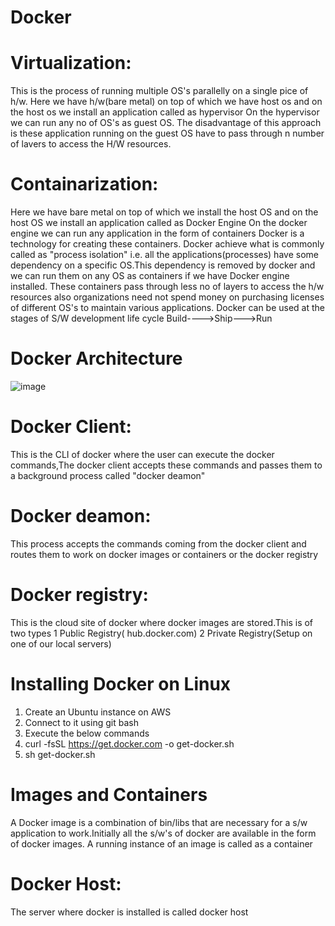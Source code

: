 # Docker
# Virtualization:
This is the process of running multiple OS's parallelly on a single pice of h/w. Here we have h/w(bare metal) on top of which we have host os and on the host os we install an application called as hypervisor On the hypervisor we can run any no of OS's as guest OS. The disadvantage of this approach is these application running on the guest OS have to pass through n number of lavers to access the H/W resources.
# Containarization:
Here we have bare metal on top of which we install the host OS and on the host OS we install an application called as Docker Engine On the docker engine we can run any application in the form of containers Docker is a technology for creating these containers. Docker achieve what is commonly called as "process isolation" i.e. all the applications(processes) have some dependency on a specific OS.This dependency is removed by docker and we can run them on any OS as containers if we have Docker engine installed. These containers pass through less no of layers to access the h/w resources also organizations need not spend money on purchasing licenses of different OS's to maintain various applications. Docker can be used at the stages of S/W development life cycle Build---->Ship--->Run
# Docker Architecture 
![image](https://github.com/user-attachments/assets/dad9d716-d106-4f00-8462-10bd3fdf38a3)
# Docker Client:
This is the CLI of docker where the user can execute the docker commands,The docker client accepts these commands and passes them to a background process called "docker deamon"
# Docker deamon: 
This process accepts the commands coming from the docker client and routes them to work on docker images or containers or the docker registry
# Docker registry:
This is the cloud site of docker where docker images are stored.This is of two types
1 Public Registry( hub.docker.com)
2 Private Registry(Setup on one of our local servers)
# Installing Docker on Linux
1. Create an Ubuntu instance on AWS
2. Connect to it using git bash
3. Execute the below commands
4. curl -fsSL https://get.docker.com -o get-docker.sh
5. sh get-docker.sh
# Images and Containers
A Docker image is a combination of bin/libs that are necessary for a s/w application to work.Initially all the s/w's of docker are available in the form of docker images. A running instance of an image is called as a container
# Docker Host:
The server where docker is installed is called docker host
